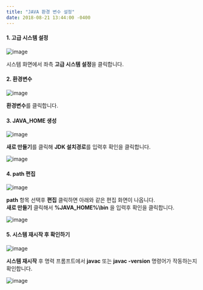 ```yaml
---
title: "JAVA 환경 변수 설정"
date: 2018-08-21 13:44:00 -0400
---
```

#### 1. 고급 시스템 설정
![image](/assets/images/java/env/java_env_01.png)

시스템 화면에서 좌측 **고급 시스템 설정**을 클릭합니다.
  
#### 2. 환경변수
![image](/assets/images/java/env/java_env_02.png)

**환경변수**를 클릭합니다.

#### 3. JAVA_HOME 생성
![image](/assets/images/java/env/java_env_03.png)

**새로 만들기**를 클릭해 **JDK 설치경로**를 입력후 확인을 클릭합니다.

![image](/assets/images/java/env/java_env_04.png)

#### 4. path 편집
![image](/assets/images/java/env/java_env_05.png)

**path** 항목 선택후 **편집** 클릭하면 아래와 같은 편집 화면이 나옵니다.  
**새로 만들기** 클릭해서 **%JAVA_HOME%\bin** 을 입력후 확인을 클릭합니다.

![image](/assets/images/java/env/java_env_06.png)

#### 5. 시스템 재시작 후 확인하기
![image](/assets/images/java/env/java_env_08.png)

**시스템 재시작** 후 명력 프롬프트에서 **javac** 또는 **javac -version** 명령어가 작동하는지 확인합니다.

![image](/assets/images/java/env/java_env_09.png)
